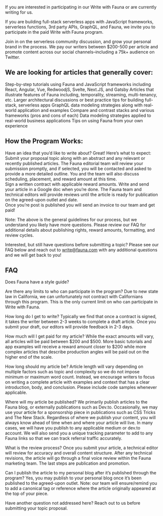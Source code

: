 If you are interested in participating in our Write with Fauna or are currently writing for us. 


If you are building full-stack serverless apps with JavaScript frameworks, serverless functions, 3rd party APIs, GraphQL, and Fauna, we invite you to participate in the paid Write with Fauna program.

Join in on the serverless community discussion, and grow your personal brand in the process. We pay our writers between $200-500 per article and promote content across our social channels–including a 75k+ audience on Twitter.

## We are looking for articles that generally cover: 

Step-by-step tutorials using Fauna and JavaScript frameworks including React, Angular, Vue, RedwoodjS, Svelte, Next.JS, and Gatsby 
Articles that illustrate features of Fauna including, temporality, streaming, multi-tenancy, etc. 
Larger architectural discussions or best practice tips for building full-stack, serverless apps 
GraphQL data modeling strategies along with real-world application and examples 
Compare and contrast stacks and various frameworks (pros and cons of each) 
Data modeling strategies applied to real-world business applications 
Tips on using Fauna from your own experience 


 ## How the Program Works: 

Have an idea that you’d like to write about? Great! Here’s what to expect: 
Submit your proposal topic along with an abstract and any relevant or recently published articles. 
The Fauna editorial team will review your submission promptly, and if selected, you will be contacted and asked to provide a more detailed outline. You and the team will also discuss scheduling, placement, and reward amount at this time.  
Sign a written contract with applicable reward amounts. 
Write and send your article in a Google doc when you’re done. 
The Fauna team and technical editors will provide reviews until the article is ready for publication on the agreed-upon outlet and date.  
Once you’re post is published you will send an invoice to our team and get paid! 

Note: The above is the general guidelines for our process, but we understand you likely have more questions. Please review our FAQ for additional details about publishing rights, reward amounts, formatting, and review cycles. 
 
Interested, but still have questions before submitting a topic? Please see our FAQ below and reach out to write@fauna.com with any additional questions and we will get back to you! 

## FAQ

Does Fauna have a style guide? 

Are there any limits to who can participate in the program? 
Due to new state law in California, we can unfortunately not contract with Californians through this program. This is the only current limit on who can participate in Write with Fauna.

How long do I get to write? 
Typically we find that once a contract is signed, it takes the writer between 2-3 weeks to complete a draft article. Once you submit your draft, our editors will provide feedback in 2-3 days. 

How much will I get paid for my article? 
While the exact amounts will vary, all articles will be paid between $200 and $500. More basic tutorials and app examples will receive a reward amount closer to $200 while more complex articles that describe production angles will be paid out on the higher end of the scale. 

How long should my article be? 
Article length will vary depending on multiple factors such as topic and complexity so we do not impose minimum or maximum word count. Instead, we encourage writers to focus on writing a complete article with examples and context that has a clear introduction, body, and conclusion. Please include code samples whenever applicable. 

Where will my article be published? 
We primarily publish articles to the Fauna blog, or externally publications such as Dev.to. Occasionally, we may use your article for a sponsorship piece in publications such as CSS Tricks and The New Stack. Regardless of where we publish your content, you will always know ahead of time when and where your article will live. In many cases, we will have you publish to any applicable medium or dev.to account. We will also send you a unique tracking parameter to add to any Fauna links so that we can track referral traffic accurately. 

What is the review process? 
Once you submit your article, a technical editor will review for accuracy and overall content structure. After any technical revisions, the article will go through a final voice review within the Fauna marketing team. The last steps are publication and promotion. 

Can I publish the article to my personal blog after it’s published through the program? 
Yes, you may publish to your personal blog once it’s been published to the agreed-upon outlet. Note: our team will ensure/remind you to add a canonical tag or reference where the article originally appeared at the top of your piece. 

Have another question not addressed here? Reach out to us before submitting your topic proposal.    









